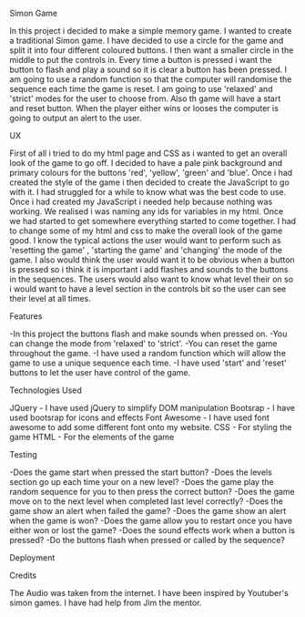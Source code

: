 Simon Game

In this project i decided to make a simple memory game. I wanted to create a traditional Simon game. I have decided to use a circle for the game and split
it into four different coloured buttons. I then want a smaller circle in the middle to put the controls in. Every time a button is pressed i want the button
to flash and play a sound so it is clear a button has been pressed. I am going to use a random function so that the computer will randomise the sequence 
each time the game is reset. I am going to use 'relaxed' and 'strict' modes for the user to choose from. Also th game will have a start and reset button.
When the player either wins or looses the computer is going to output an alert to the user.

UX

First of all i tried to do my html page and CSS as i wanted to get an overall look of the game to go off. I decided to have a pale pink background and primary
colours for the buttons 'red', 'yellow', 'green' and 'blue'. Once i had created the style of the game i then decided to create the JavaScript to go with it. I
had struggled for a while to know what was the best code to use. Once i had created my JavaScript i needed help because nothing was working. We realised i was
naming any ids for variables in my html. Once we had started to get somewhere everything started to come together. I had to change some of my html and css to
make the overall look of the game good. I know the typical actions the user would want to perform such as 'resetting the game' , 'starting the game' and
'changing' the mode of the game. I also would think the user would want it to be obvious when a button is pressed so i think it is important i add flashes and
sounds to the buttons in the sequences. The users would also want to know what level their on so i would want to have a level section in the controls bit so the
user can see their level at all times.

Features

-In this project the buttons flash and make sounds when pressed on.
-You can change the mode from 'relaxed' to 'strict'.
-You can reset the game throughout the game.
-I have used a random function which will allow the game to use a unique sequence each time.
-I have used 'start' and 'reset' buttons to let the user have control of the game.

Technologies Used

JQuery - I have used jQuery to simplify DOM manipulation
Bootsrap - I have used bootsrap for icons and effects
Font Awesome - I have used font awesome to add some different font onto my website.
CSS - For styling the game
HTML - For the elements of the game

Testing

-Does the game start when pressed the start button?
-Does the levels section go up each time your on a new level?
-Does the game play the random sequence for you to then press the correct button?
-Does the game move on to the next level when completed last level correctly?
-Does the game show an alert when failed the game?
-Does the game show an alert when the game is won?
-Does the game allow you to restart once you have either won or lost the game?
-Does the sound effects work when a button is pressed?
-Do the buttons flash when pressed or called by the sequence?

Deployment

Credits

The Audio was taken from the internet.
I have been inspired by Youtuber's simon games.
I have had help from Jim the mentor.

